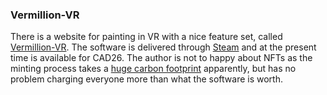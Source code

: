 
### Vermillion-VR
There is a website for painting in VR with a nice feature set, called [Vermillion-VR](https://vermillion-vr.com/). The software is delivered through [Steam](https://store.steampowered.com/) and at the present time is available for CAD26. The author is not to happy about NFTs as the minting process takes a [huge carbon footprint](https://vermillion-vr.com/faq/) apparently, but has no problem charging everyone more than what the software is worth.